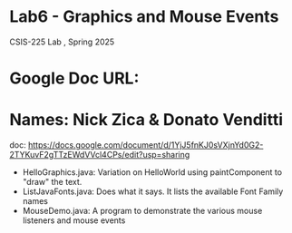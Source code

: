 # Lab6 - Graphics and Mouse Events
CSIS-225 Lab , Spring 2025
# Google Doc URL:

# Names: Nick Zica & Donato Venditti 
doc: https://docs.google.com/document/d/1YjJ5fnKJ0sVXjnYd0G2-2TYKuvF2gTTzEWdVVcl4CPs/edit?usp=sharing

- HelloGraphics.java: Variation on HelloWorld using paintComponent to "draw" the text.
- ListJavaFonts.java: Does what it says.  It lists the available Font Family names
- MouseDemo.java: A program to demonstrate the various mouse listeners and mouse events



